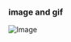 ### image and gif
<!-- ![Image](https://github.com/AIprogrammer/jiahangw.github.io/blob/master/vis_A1B2qmziDvS.gif) -->
![Image](https://github.com/AIprogrammer/jiahangw.github.io/blob/master/face_animation.gif)
